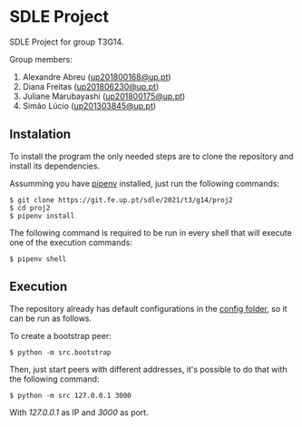 # SDLE Project

SDLE Project for group T3G14.

Group members:

1. Alexandre Abreu ([up201800168@up.pt](mailto:up201800168@up.pt))
2. Diana Freitas ([up201806230@up.pt](mailto:up201806230@up.pt))
3. Juliane Marubayashi ([up201800175@up.pt](mailto:up201800175@up.pt))
4. Simão Lúcio ([up201303845@up.pt](mailto:up201303845@up.pt))

## Instalation

To install the program the only needed steps are to clone the repository and install its dependencies.

Assumming you have [pipenv](https://pypi.org/project/pipenv/) installed, just run the following commands:

```console
$ git clone https://git.fe.up.pt/sdle/2021/t3/g14/proj2
$ cd proj2
$ pipenv install
```

The following command is required to be run in every shell that will execute one of the execution commands:

```console
$ pipenv shell
```

## Execution

The repository already has default configurations in the [config folder](config/), so it can be run as follows.

To create a bootstrap peer:

```console
$ python -m src.bootstrap
```

Then, just start peers with different addresses, it's possible to do that with the following command:

```console
$ python -m src 127.0.0.1 3000
```

With _127.0.0.1_ as IP and _3000_ as port.

